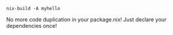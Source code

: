```
nix-build -A myhello
```

No more code duplication in your package.nix! Just declare your dependencies once!
